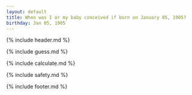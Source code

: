 ```yaml
---
layout: default
title: When was I or my baby conceived if born on January 05, 1905?
birthday: Jan 05, 1905
---
```


{% include header.md %}

{% include guess.md %}

{% include calculate.md %}

{% include safety.md %}

{% include footer.md %}



